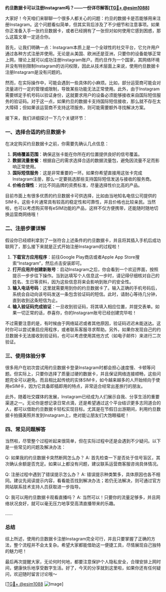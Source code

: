 **约旦数据卡可以注册Instagram吗？——一份详尽解答[[TG💪+ @esim1088](https://t.me/s/esim1088)]**

大家好！今天咱们来聊聊一个很多人都关心的问题：约旦的数据卡是否能够用来注册Instagram。这个问题看似简单，但其实背后涉及了不少细节和注意事项。如果你正准备入手一张约旦数据卡，或者已经拥有了一张但对如何使用它感到困惑，那么这篇文章一定适合你。

首先，让我们明确一点：Instagram本质上是一个全球性的社交平台，它允许用户通过各种方式注册并使用。无论是从美国、欧洲还是亚洲，只要你的设备能够正常上网，理论上就可以成功注册Instagram账户。而约旦作为一个国家，其网络环境并没有特别限制Instagram的访问权限，因此从技术层面上来说，使用约旦数据卡注册Instagram是没有问题的。

然而，在实际操作中，可能会遇到一些具体的小麻烦。比如，部分运营商可能会对流量进行一定的管理或限制，导致某些功能无法正常使用。此外，由于Instagram需要绑定手机号码以验证身份，这就要求用户的设备必须能够接收来自国际短信服务的验证码。对于这一点，如果约旦的数据卡支持国际短信接收，那么就不存在太大障碍；但如果该运营商不支持这项服务，则可能需要额外寻找解决方案。

接下来，我们详细探讨一下几个关键环节：

### 一、选择合适的约旦数据卡

在决定购买约旦数据卡之前，你需要先确认几点信息：
1. **网络覆盖范围**：确保这张卡能在你所在的位置提供良好的信号覆盖。
2. **数据流量套餐**：根据自己的需求选择合适的数据流量包，避免因流量不足而影响正常使用。
3. **国际短信服务**：这是非常重要的一环。如果你希望直接用这张卡完成Instagram注册，那么一定要挑选那些支持国际短信发送与接收的服务商。
4. **价格合理性**：对比不同品牌的资费标准，尽量选择性价比高的产品。

目前市面上有很多优质的约旦数据卡可供选择，比如由当地知名电信公司提供的SIM卡。这些卡片通常具有较高的稳定性和可靠性，并且价格也比较亲民。当然啦，也可以考虑购买带有eSIM功能的产品，这样不仅方便携带，还能随时随地切换运营商网络哦！

### 二、注册步骤详解

假设你已经顺利拿到了一张符合上述条件的约旦数据卡，并且将其插入手机后成功联网了，那么接下来就是正式开始注册Instagram的过程啦！

1. **下载官方应用程序**：前往Google Play商店或者Apple App Store搜索“Instagram”，然后点击安装即可。
2. **打开应用并创建新账号**：启动Instagram之后，你会看到一个欢迎界面，按照提示一步步往下操作。当到达填写个人信息这一步时，请记得仔细核对自己的姓名、生日等资料，因为这些信息将来会影响到账户的安全性。
3. **输入电话号码**：这里就需要用到你的约旦数据卡了。输入正确的手机号码后，系统会自动向该号码发送一条包含验证码的短信。此时，请耐心等待几分钟，直到收到这条短信为止。
4. **输入验证码完成验证**：一旦收到验证码，将其填入相应位置，并提交表单。如果一切正常的话，恭喜你，你的Instagram账号已经创建完毕啦！

不过需要注意的是，有时候由于网络延迟或者其他原因，验证码迟迟未能送达。这时你可以尝试重启应用程序，或者联系客服寻求帮助。另外，如果你发现自己的约旦数据卡无法接收到验证码，也可以考虑使用其他方式（如电子邮件）来进行二次验证。

### 三、使用体验分享

很多用户在初次尝试用约旦数据卡登录Instagram时都会担心速度慢、卡顿等问题。但实际上，只要你选择了质量过硬的数据卡，并且保证网络连接顺畅，这些问题完全可以避免。而且相比起传统的实体SIM卡，如今越来越多的人开始倾向于使用eSIM卡，因为它具备即插即用的特点，非常适合经常出差旅行的朋友。

此外，随着社交媒体的发展，Instagram已经成为人们展示自我、分享生活的重要渠道之一。无论你是想记录日常点滴，还是希望通过这个平台结识更多志同道合的人，都可以借助约旦数据卡轻松实现目标。尤其是在节假日出游期间，利用约旦数据卡拍摄美照并发到Instagram上，绝对能让朋友们大饱眼福呢！

### 四、常见问题解答

当然啦，尽管整个过程听起来很简单，但在实际过程中还是会遇到不少疑问。以下是一些常见的问题及解决办法：

Q: 如果我的约旦数据卡突然断网怎么办？
A: 首先检查一下是否处于信号盲区，其次确认余额是否充足。如果以上都没有问题，建议联系运营商客服咨询具体情况。

Q: 注册过程中遇到了错误提示怎么办？
A: 错误提示种类繁多，具体原因也各不相同。建议先阅读提示内容，看看能否找到解决办法；若仍无法解决，则可通过官方网站联系技术支持人员获取进一步指导。

Q: 我可以用约旦数据卡观看直播吗？
A: 当然可以！只要你的流量足够多，并且网络状况良好，就可以毫无压力地享受高清直播带来的乐趣。

……

### 总结

综上所述，使用约旦数据卡注册Instagram完全可行，并且只要掌握了正确的方法，整个流程并不会太复杂。希望大家都能借助这一便捷工具，尽情展现自己独特的魅力吧！

最后再次提醒大家，无论何时何地，都要注意保护个人隐私安全，合理安排上网时间，健康快乐地享受数字生活。好了，今天的分享就到这里啦，如果你还有任何疑问，欢迎随时留言讨论哦～

[[TG💪+ @esim1088](https://t.me/s/esim1088) ![Image](https://i.postimg.cc/4NQfJmqS/Snipaste-2025-05-13-00-14-12.png)]